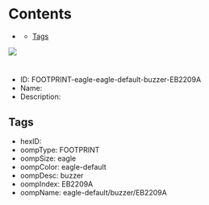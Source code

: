 



Contents
========

* [](#)
	* [Tags](#tags)
  
![][im]
# 

- ID: FOOTPRINT-eagle-eagle-default-buzzer-EB2209A
- Name: 
- Description: 

## Tags

- hexID: 
- oompType: FOOTPRINT
- oompSize: eagle
- oompColor: eagle-default
- oompDesc: buzzer
- oompIndex: EB2209A
- oompName: eagle-default/buzzer/EB2209A



[im]: image.png
